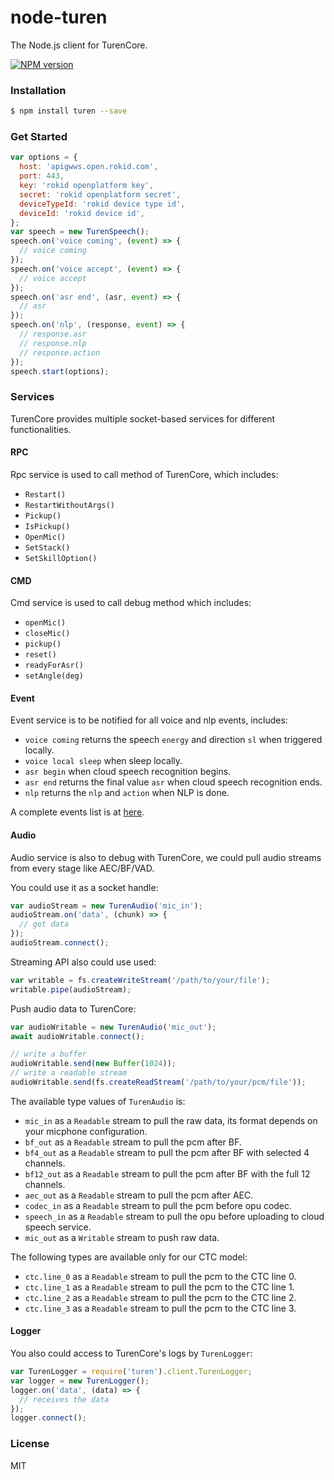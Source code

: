 # node-turen

The Node.js client for TurenCore.

[![NPM version][npm-image]][npm-url]

[npm-image]: https://img.shields.io/npm/v/turen.svg?style=flat-square
[npm-url]: https://npmjs.org/package/turen

### Installation

```sh
$ npm install turen --save
```

### Get Started

```js
var options = {
  host: 'apigwws.open.rokid.com',
  port: 443,
  key: 'rokid openplatform key',
  secret: 'rokid openplatform secret',
  deviceTypeId: 'rokid device type id',
  deviceId: 'rokid device id',
};
var speech = new TurenSpeech();
speech.on('voice coming', (event) => {
  // voice coming
});
speech.on('voice accept', (event) => {
  // voice accept
});
speech.on('asr end', (asr, event) => {
  // asr
});
speech.on('nlp', (response, event) => {
  // response.asr
  // response.nlp
  // response.action
});
speech.start(options);
```

### Services

TurenCore provides multiple socket-based services for different functionalities.

#### RPC

Rpc service is used to call method of TurenCore, which includes:

- `Restart()`
- `RestartWithoutArgs()`
- `Pickup()`
- `IsPickup()`
- `OpenMic()`
- `SetStack()`
- `SetSkillOption()`

#### CMD

Cmd service is used to call debug method which includes:

- `openMic()`
- `closeMic()`
- `pickup()`
- `reset()`
- `readyForAsr()`
- `setAngle(deg)`

#### Event

Event service is to be notified for all voice and nlp events, includes:

- `voice coming` returns the speech `energy` and direction `sl` when triggered locally.
- `voice local sleep` when sleep locally.
- `asr begin` when cloud speech recognition begins.
- `asr end` returns the final value `asr` when cloud speech recognition ends.
- `nlp` returns the `nlp` and `action` when NLP is done.

A complete events list is at [here](lib/events.json).

#### Audio

Audio service is also to debug with TurenCore, we could pull audio streams from every
stage like AEC/BF/VAD.

You could use it as a socket handle:

```js
var audioStream = new TurenAudio('mic_in');
audioStream.on('data', (chunk) => {
  // got data
});
audioStream.connect();
```

Streaming API also could use used:

```js
var writable = fs.createWriteStream('/path/to/your/file');
writable.pipe(audioStream);
```

Push audio data to TurenCore:

```js
var audioWritable = new TurenAudio('mic_out');
await audioWritable.connect();

// write a buffer
audioWritable.send(new Buffer(1024));
// write a readable stream
audioWritable.send(fs.createReadStream('/path/to/your/pcm/file'));
```

The available type values of `TurenAudio` is:

- `mic_in` as a `Readable` stream to pull the raw data, its format 
  depends on your micphone configuration.
- `bf_out` as a `Readable` stream to pull the pcm after BF.
- `bf4_out` as a `Readable` stream to pull the pcm after BF with selected 4 channels.
- `bf12_out` as a `Readable` stream to pull the pcm after BF with the full 12 channels.
- `aec_out` as a `Readable` stream to pull the pcm after AEC.
- `codec_in` as a `Readable` stream to pull the pcm before opu codec.
- `speech_in` as a `Readable` stream to pull the opu before uploading
  to cloud speech service.
- `mic_out` as a `Writable` stream to push raw data.

The following types are available only for our CTC model:

- `ctc.line_0` as a `Readable` stream to pull the pcm to the CTC line 0.
- `ctc.line_1` as a `Readable` stream to pull the pcm to the CTC line 1.
- `ctc.line_2` as a `Readable` stream to pull the pcm to the CTC line 2.
- `ctc.line_3` as a `Readable` stream to pull the pcm to the CTC line 3.

#### Logger

You also could access to TurenCore's logs by `TurenLogger`:

```js
var TurenLogger = require('turen').client.TurenLogger;
var logger = new TurenLogger();
logger.on('data', (data) => {
  // receives the data
});
logger.connect();
```

### License

MIT
